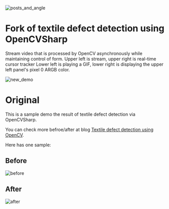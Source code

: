 ![posts_and_angle](https://i.imgur.com/3DOhnPE.png)

# Fork of textile defect detection using OpenCVSharp
Stream video that is processed by OpenCV asynchronously while maintaining control of form.
Upper left is stream, upper right is real-time cursor tracker
Lower left is playing a GIF, lower right is displaying the upper left panel's pixel 0 ARGB color.

![new_demo](https://i.imgur.com/sk5wZwy.png)

# Original
This is a sample demo the result of textile defect detection via OpenCVSharp.

You can check more befroe/after at blog [Textile defect detection using OpenCV](http://www.died.tw/2017/11/textile-defect-detection-using-opencv.html).

Here has one sample:

## Before
![before](https://i.imgur.com/JQ2dYL6.jpg)

## After
![after](https://i.imgur.com/UYbbcOD.jpg)
